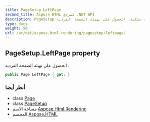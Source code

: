 ```yaml
---
title: PageSetup.LeftPage
second_title: Aspose.HTML لمرجع .NET API
description: PageSetup ملكية. الحصول على تهيئة الصفحة الفردية .
type: docs
weight: 50
url: /ar/net/aspose.html.rendering/pagesetup/leftpage/
---
```

## PageSetup.LeftPage property

الحصول على تهيئة الصفحة الفردية .

```csharp
public Page LeftPage { get; }
```

### أنظر أيضا

* class [Page](../../../aspose.html.drawing/page/)
* class [PageSetup](../)
* مساحة الاسم [Aspose.Html.Rendering](../../pagesetup/)
* المجسم [Aspose.HTML](../../../)



